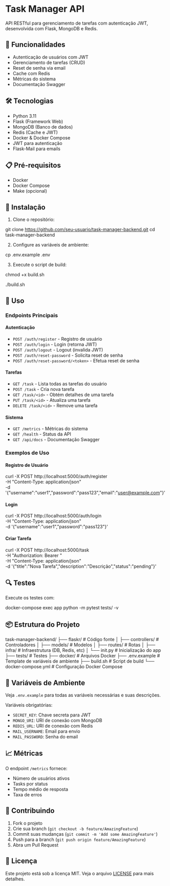 # Task Manager API

API RESTful para gerenciamento de tarefas com autenticação JWT, desenvolvida com Flask, MongoDB e Redis.

## 🚀 Funcionalidades

- Autenticação de usuários com JWT
- Gerenciamento de tarefas (CRUD)
- Reset de senha via email
- Cache com Redis
- Métricas do sistema
- Documentação Swagger

## 🛠️ Tecnologias

- Python 3.11
- Flask (Framework Web)
- MongoDB (Banco de dados)
- Redis (Cache e JWT)
- Docker & Docker Compose
- JWT para autenticação
- Flask-Mail para emails

## 📋 Pré-requisitos

- Docker
- Docker Compose
- Make (opcional)

## 🔧 Instalação

1. Clone o repositório:

git clone https://github.com/seu-usuario/task-manager-backend.git
cd task-manager-backend

2. Configure as variáveis de ambiente:

cp .env.example .env

3. Execute o script de build:

chmod +x build.sh

./build.sh

## 🚀 Uso

### Endpoints Principais

#### Autenticação

- `POST /auth/register` - Registro de usuário
- `POST /auth/login` - Login (retorna JWT)
- `POST /auth/logout` - Logout (invalida JWT)
- `POST /auth/reset-password` - Solicita reset de senha
- `POST /auth/reset-password/<token>` - Efetua reset de senha

#### Tarefas

- `GET /task` - Lista todas as tarefas do usuário
- `POST /task` - Cria nova tarefa
- `GET /task/<id>` - Obtém detalhes de uma tarefa
- `PUT /task/<id>` - Atualiza uma tarefa
- `DELETE /task/<id>` - Remove uma tarefa

#### Sistema

- `GET /metrics` - Métricas do sistema
- `GET /health` - Status da API
- `GET /api/docs` - Documentação Swagger

### Exemplos de Uso

#### Registro de Usuário

curl -X POST http://localhost:5000/auth/register \
-H "Content-Type: application/json" \
-d '{"username":"user1","password":"pass123","email":"user@example.com"}'

#### Login

curl -X POST http://localhost:5000/auth/login \
-H "Content-Type: application/json" \
-d '{"username":"user1","password":"pass123"}'

#### Criar Tarefa

curl -X POST http://localhost:5000/task \
-H "Authorization: Bearer <seu-token>" \
-H "Content-Type: application/json" \
-d '{"title":"Nova Tarefa","description":"Descrição","status":"pending"}'

## 🔍 Testes

Execute os testes com:

docker-compose exec app python -m pytest tests/ -v

## 📦 Estrutura do Projeto

task-manager-backend/
├── flaskr/ # Código fonte
│ ├── controllers/ # Controladores
│ ├── models/ # Modelos
│ ├── routes/ # Rotas
│ ├── infra/ # Infraestrutura (DB, Redis, etc)
│ └── init.py # Inicialização do app
├── tests/ # Testes
├── docker/ # Arquivos Docker
├── .env.example # Template de variáveis de ambiente
├── build.sh # Script de build
└── docker-compose.yml # Configuração Docker Compose

## 🔐 Variáveis de Ambiente

Veja `.env.example` para todas as variáveis necessárias e suas descrições.

Variáveis obrigatórias:

- `SECRET_KEY`: Chave secreta para JWT
- `MONGO_URI`: URI de conexão com MongoDB
- `REDIS_URL`: URI de conexão com Redis
- `MAIL_USERNAME`: Email para envio
- `MAIL_PASSWORD`: Senha do email

## 📈 Métricas

O endpoint `/metrics` fornece:

- Número de usuários ativos
- Tasks por status
- Tempo médio de resposta
- Taxa de erros

## 🤝 Contribuindo

1. Fork o projeto
2. Crie sua branch (`git checkout -b feature/AmazingFeature`)
3. Commit suas mudanças (`git commit -m 'Add some AmazingFeature'`)
4. Push para a branch (`git push origin feature/AmazingFeature`)
5. Abra um Pull Request

## 📝 Licença

Este projeto está sob a licença MIT. Veja o arquivo [LICENSE](LICENSE) para mais detalhes.
